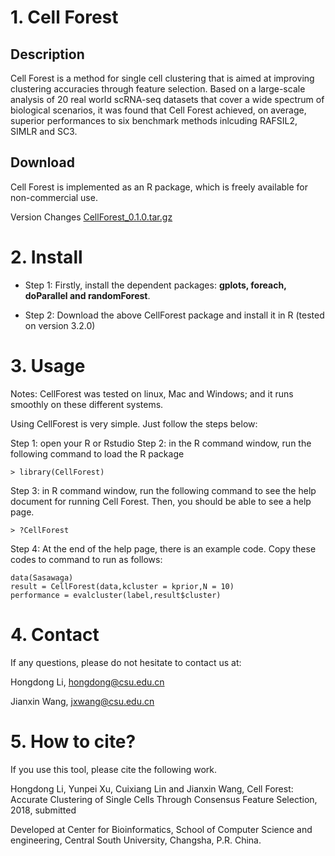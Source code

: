 
# 1. Cell Forest
## Description
Cell Forest is a method for single cell clustering that is aimed at improving clustering accuracies through feature selection. Based on a large-scale analysis of 20 real world scRNA-seq datasets that cover a wide spectrum of biological scenarios, it was found that Cell Forest achieved, on average, superior performances to six benchmark methods inlcuding RAFSIL2, SIMLR and SC3. 

## Download
Cell Forest is implemented as an R package, which is freely available for non-commercial use. 

Version Changes 
[CellForest_0.1.0.tar.gz](https://github.com/BioinformaticsCSU/CellForest/blob/master/CellForest_0.1.0.tar.gz)

# 2. Install

- Step 1: Firstly, install the dependent packages: **gplots, foreach, doParallel and randomForest**.

- Step 2: Download the above CellForest package and install it in R (tested on version 3.2.0)




# 3. Usage
Notes: CellForest was tested on linux, Mac and Windows; and it runs smoothly on these different systems.

Using CellForest is very simple. Just follow the steps below: 

Step 1: open your R or Rstudio 
Step 2: in the R command window, run the following command to load the R package
```
> library(CellForest)
```
Step 3: in R command window, run the following command to see the help document for running Cell Forest. Then, you should be able to see a help page.
```
> ?CellForest
```
Step 4: At the end of the help page, there is an example code. Copy these codes to command to run as follows:
```
data(Sasawaga)
result = CellForest(data,kcluster = kprior,N = 10)
performance = evalcluster(label,result$cluster)
```

# 4. Contact
If any questions, please do not hesitate to contact us at: 

Hongdong Li, hongdong@csu.edu.cn

Jianxin Wang, jxwang@csu.edu.cn


# 5. How to cite?
If you use this tool, please cite the following work.

Hongdong Li, Yunpei Xu, Cuixiang Lin and Jianxin Wang, Cell Forest: Accurate Clustering of Single Cells Through Consensus Feature Selection, 2018, submitted 

Developed at Center for Bioinformatics, School of Computer Science and  engineering, Central South University, Changsha, P.R. China. 
